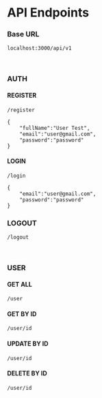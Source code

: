 # API Endpoints 

### Base URL
```
localhost:3000/api/v1
```

<br>

### AUTH

#### REGISTER
```
/register
```
```
{
    "fullName":"User Test",
    "email":"user@gmail.com",
    "password":"password"
}
```

#### LOGIN
```
/login
```
```
{
    "email":"user@gmail.com",
    "password":"password"
}
```

### LOGOUT
```
/logout
```

<br>

### USER

#### GET ALL
```
/user
```

#### GET BY ID
```
/user/id
```

#### UPDATE BY ID
```
/user/id
```

#### DELETE BY ID
```
/user/id
```